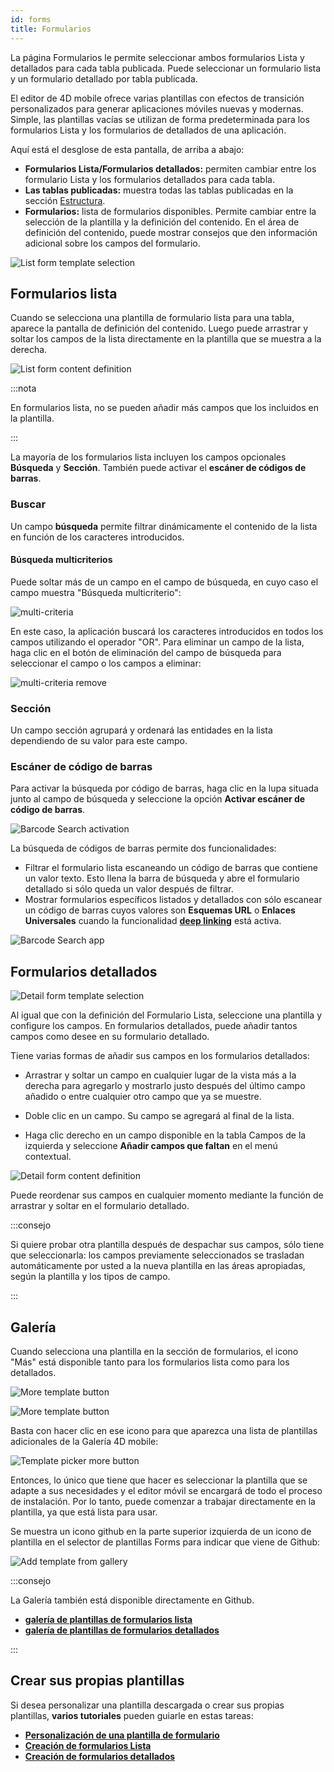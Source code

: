 ```yaml
---
id: forms
title: Formularios
---
```


La página Formularios le permite seleccionar ambos formularios Lista y detallados para cada tabla publicada. Puede seleccionar un formulario lista y un formulario detallado por tabla publicada.

El editor de 4D mobile ofrece varias plantillas con efectos de transición personalizados para generar aplicaciones móviles nuevas y modernas. Simple, las plantillas vacías se utilizan de forma predeterminada para los formularios Lista y los formularios de detallados de una aplicación.

Aquí está el desglose de esta pantalla, de arriba a abajo:

* **Formularios Lista/Formularios detallados:** permiten cambiar entre los formulario Lista y los formularios detallados para cada tabla.
* **Las tablas publicadas:** muestra todas las tablas publicadas en la sección [Estructura](structure.md).
* **Formularios:** lista de formularios disponibles. Permite cambiar entre la selección de la plantilla y la definición del contenido. En el área de definición del contenido, puede mostrar consejos que den información adicional sobre los campos del formulario.


![List form template selection](img/Forms-section-templates-selection-4D-for-iOS.png)



## Formularios lista

Cuando se selecciona una plantilla de formulario lista para una tabla, aparece la pantalla de definición del contenido. Luego puede arrastrar y soltar los campos de la lista directamente en la plantilla que se muestra a la derecha.

![List form content definition](img/Forms-section-content-definition-4D-for-iOS.png)

:::nota

En formularios lista, no se pueden añadir más campos que los incluidos en la plantilla.

:::

La mayoría de los formularios lista incluyen los campos opcionales **Búsqueda** y **Sección**. También puede activar el **escáner de códigos de barras**.


### Buscar

Un campo **búsqueda** permite filtrar dinámicamente el contenido de la lista en función de los caracteres introducidos.

#### Búsqueda multicriterios

Puede soltar más de un campo en el campo de búsqueda, en cuyo caso el campo muestra "Búsqueda multicriterio":

![multi-criteria](img/multi-criteria.png)

En este caso, la aplicación buscará los caracteres introducidos en todos los campos utilizando el operador "OR". Para eliminar un campo de la lista, haga clic en el botón de eliminación del campo de búsqueda para seleccionar el campo o los campos a eliminar:

![multi-criteria remove](img/multi-criteria-search-forms-section-remove-fields.png)


### Sección

Un campo sección agrupará y ordenará las entidades en la lista dependiendo de su valor para este campo.



### Escáner de código de barras

Para activar la búsqueda por código de barras, haga clic en la lupa situada junto al campo de búsqueda y seleccione la opción **Activar escáner de código de barras**.

![Barcode Search activation](img/project-editor-Qrcode-barcode-search-4D-for-iOS.gif)

La búsqueda de códigos de barras permite dos funcionalidades:

* Filtrar el formulario lista escaneando un código de barras que contiene un valor texto. Esto llena la barra de búsqueda y abre el formulario detallado si sólo queda un valor después de filtrar.
* Mostrar formularios específicos listados y detallados con sólo escanear un código de barras cuyos valores son **Esquemas URL** o **Enlaces Universales** cuando la funcionalidad [**deep linking**](../special-features/deep-linking.md) está activa.

![Barcode Search app](img/text-Qrcode-barcode-search-4D-for-iOS.gif)


## Formularios detallados

![Detail form template selection](img/Forms-section-detail-form-templates-selection-4D-for-iOS.png)

Al igual que con la definición del Formulario Lista, seleccione una plantilla y configure los campos. En formularios detallados, puede añadir tantos campos como desee en su formulario detallado.

Tiene varias formas de añadir sus campos en los formularios detallados:

* Arrastrar y soltar un campo en cualquier lugar de la vista más a la derecha para agregarlo y mostrarlo justo después del último campo añadido o entre cualquier otro campo que ya se muestre.

* Doble clic en un campo. Su campo se agregará al final de la lista.

* Haga clic derecho en un campo disponible en la tabla Campos de la izquierda y seleccione **Añadir campos que faltan** en el menú contextual.

![Detail form content definition](img/Forms-section-detail-form-content-definition-4D-for-iOS.png)


Puede reordenar sus campos en cualquier momento mediante la función de arrastrar y soltar en el formulario detallado.

:::consejo

Si quiere probar otra plantilla después de despachar sus campos, sólo tiene que seleccionarla: los campos previamente seleccionados se trasladan automáticamente por usted a la nueva plantilla en las áreas apropiadas, según la plantilla y los tipos de campo.

:::


## Galería

Cuando selecciona una plantilla en la sección de formularios, el icono "Más" está disponible tanto para los formularios lista como para los detallados.

![More template button](img/more.png)

![More template button](img/Forms-more-button.png)

Basta con hacer clic en ese icono para que aparezca una lista de plantillas adicionales de la Galería 4D mobile:

![Template picker more button](img/Forms-template-gallery.png)

Entonces, lo único que tiene que hacer es seleccionar la plantilla que se adapte a sus necesidades y el editor móvil se encargará de todo el proceso de instalación. Por lo tanto, puede comenzar a trabajar directamente en la plantilla, ya que está lista para usar.

Se muestra un icono github en la parte superior izquierda de un icono de plantilla en el selector de plantillas Forms para indicar que viene de Github:

![Add template from gallery](img/indicator-template-github.png)


:::consejo

La Galería también está disponible directamente en Github.
- [**galería de plantillas de formularios lista**](https://4d-for-ios.github.io/gallery/#/type/list-detail/picker/0)
- [**galería de plantillas de formularios detallados**](https://4d-for-ios.github.io/gallery/#/type/form-detail/picker/0)

:::

## Crear sus propias plantillas

Si desea personalizar una plantilla descargada o crear sus propias plantillas, **varios tutoriales** pueden guiarle en estas tareas:

- [**Personalización de una plantilla de formulario**](../tutorials/gallery/update-gallery-template.md)
- [**Creación de formularios Lista**](../tutorials/creating-list-forms/list-form-template.md)
- [**Creación de formularios detallados**](../tutorials/creating-detail-forms/detail-form-template.md)
